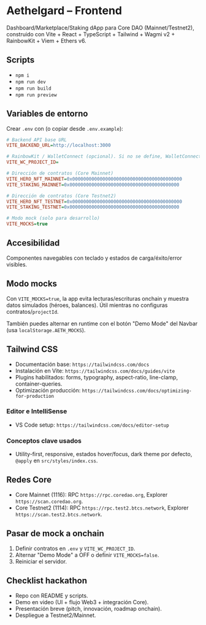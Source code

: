 # Aethelgard – Frontend

Dashboard/Marketplace/Staking dApp para Core DAO (Mainnet/Testnet2), construido con Vite + React + TypeScript + Tailwind + Wagmi v2 + RainbowKit + Viem + Ethers v6.

## Scripts

- `npm i`
- `npm run dev`
- `npm run build`
- `npm run preview`

## Variables de entorno

Crear `.env` con (o copiar desde `.env.example`):

```ini
# Backend API base URL
VITE_BACKEND_URL=http://localhost:3000

# RainbowKit / WalletConnect (opcional). Si no se define, WalletConnect queda deshabilitado.
VITE_WC_PROJECT_ID=

# Dirección de contratos (Core Mainnet)
VITE_HERO_NFT_MAINNET=0x0000000000000000000000000000000000000000
VITE_STAKING_MAINNET=0x0000000000000000000000000000000000000000

# Dirección de contratos (Core Testnet2)
VITE_HERO_NFT_TESTNET=0x0000000000000000000000000000000000000000
VITE_STAKING_TESTNET=0x0000000000000000000000000000000000000000

# Modo mock (solo para desarrollo)
VITE_MOCKS=true
```

## Accesibilidad

Componentes navegables con teclado y estados de carga/éxito/error visibles.

## Modo mocks

Con `VITE_MOCKS=true`, la app evita lecturas/escrituras onchain y muestra datos simulados (héroes, balances). Útil mientras no configuras contratos/`projectId`.

También puedes alternar en runtime con el botón "Demo Mode" del Navbar (usa `localStorage.AETH_MOCKS`).

## Tailwind CSS

- Documentación base: `https://tailwindcss.com/docs`
- Instalación en Vite: `https://tailwindcss.com/docs/guides/vite`
- Plugins habilitados: forms, typography, aspect-ratio, line-clamp, container-queries.
- Optimización producción: `https://tailwindcss.com/docs/optimizing-for-production`

### Editor e IntelliSense
- VS Code setup: `https://tailwindcss.com/docs/editor-setup`

### Conceptos clave usados
- Utility-first, responsive, estados hover/focus, dark theme por defecto, `@apply` en `src/styles/index.css`.

## Redes Core
- Core Mainnet (1116): RPC `https://rpc.coredao.org`, Explorer `https://scan.coredao.org`.
- Core Testnet2 (1114): RPC `https://rpc.test2.btcs.network`, Explorer `https://scan.test2.btcs.network`.

## Pasar de mock a onchain
1) Definir contratos en `.env` y `VITE_WC_PROJECT_ID`.
2) Alternar "Demo Mode" a OFF o definir `VITE_MOCKS=false`.
3) Reiniciar el servidor.

## Checklist hackathon
- Repo con README y scripts.
- Demo en video (UI + flujo Web3 + integración Core).
- Presentación breve (pitch, innovación, roadmap onchain).
- Despliegue a Testnet2/Mainnet.


